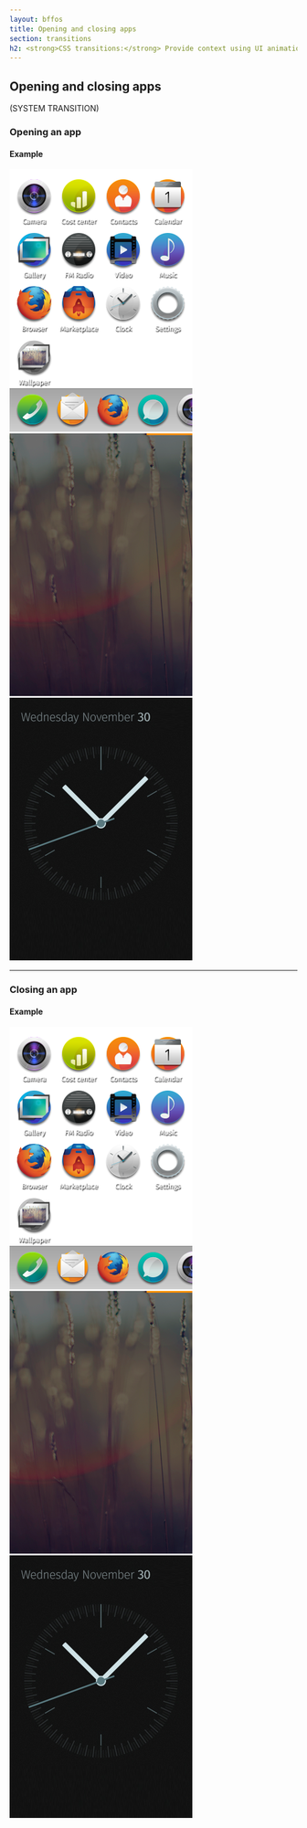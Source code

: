 ```yaml
---
layout: bffos
title: Opening and closing apps
section: transitions
h2: <strong>CSS transitions:</strong> Provide context using UI animations
---
```


## Opening and closing apps

(SYSTEM TRANSITION)

### Opening an app

<section class="transition">
  <h4>Example</h4>
  <article id="example-open" class="phone-frame">
    <div class="play">
      <span class="glow"></span>
      <span class="shape"></span>
    </div>
    <section class="full frame">
      <div class="statusbar"></div>
      <div class="apps-container">
        <div id="open-app-1" class="app">
          <img src="../images/transitions/home_icons.png" alt="home_icons" class="icons">
          <img src="../images/transitions/home.png" alt="home">
        </div>
        <div id="open-app-2" class="app">
          <img src="../images/transitions/clock.png" alt="clock">
        </div>
      </div>
    </section>
  </article>
</section>

<hr>

### Closing an app

<section class="transition">
  <h4>Example</h4>
  <article id="example-close" class="phone-frame">
    <div class="play">
      <span class="glow"></span>
      <span class="shape"></span>
    </div>
    <section class="full frame">
      <div class="statusbar"></div>
      <div class="apps-container">
        <div id="close-app-1" class="app">
          <img src="../images/transitions/home_icons.png" alt="home_icons" class="icons">
          <img src="../images/transitions/home.png">
        </div>
        <div id="close-app-2" class="app">
          <img src="../images/transitions/clock.png" alt="clock">
        </div>
      </div>
    </section>
  </article>
</section>
